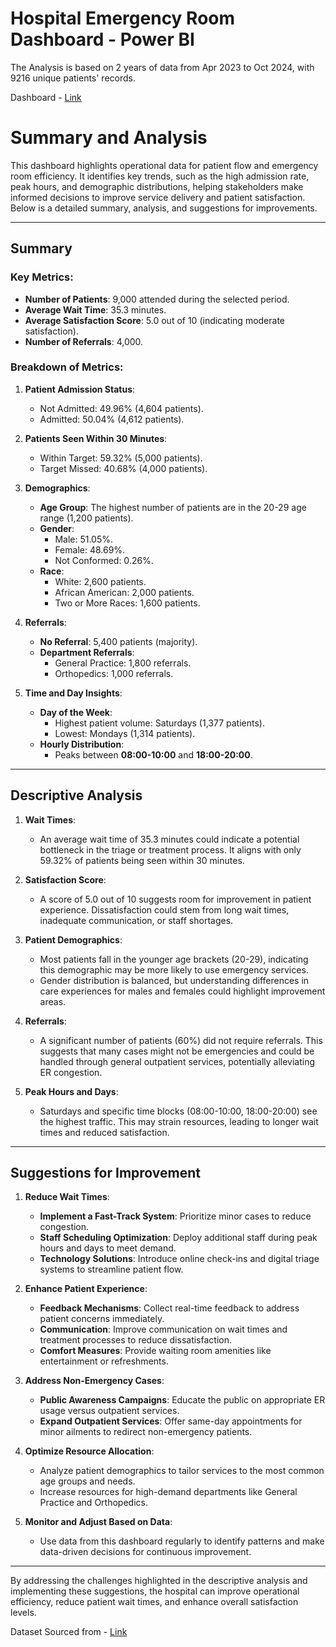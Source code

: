 # Hospital Emergency Room Dashboard - Power BI
The Analysis is based on 2 years of data from Apr 2023 to Oct 2024, with 9216 unique patients' records.

Dashboard - [Link](https://app.powerbi.com/view?r=eyJrIjoiMWM1ZDUxMDgtMzA4ZC00ZjJiLWJiZTMtZDkzYzM1YTk4Nzc1IiwidCI6IjVhMmI1NGY1LTU3OTItNDhmOC05NzE1LTc0ZDJlMTY5NmU1NCJ9&pageName=b475b47db124dd306d02)

# Summary and Analysis

This dashboard highlights operational data for patient flow and emergency room efficiency. It identifies key trends, such as the high admission rate, peak hours, and demographic distributions, helping stakeholders make informed decisions to improve service delivery and patient satisfaction. Below is a detailed summary, analysis, and suggestions for improvements.

---

## Summary

### Key Metrics:
- **Number of Patients**: 9,000 attended during the selected period.
- **Average Wait Time**: 35.3 minutes.
- **Average Satisfaction Score**: 5.0 out of 10 (indicating moderate satisfaction).
- **Number of Referrals**: 4,000.

### Breakdown of Metrics:
1. **Patient Admission Status**:
   - Not Admitted: 49.96% (4,604 patients).
   - Admitted: 50.04% (4,612 patients).

2. **Patients Seen Within 30 Minutes**:
   - Within Target: 59.32% (5,000 patients).
   - Target Missed: 40.68% (4,000 patients).

3. **Demographics**:
   - **Age Group**: The highest number of patients are in the 20-29 age range (1,200 patients).
   - **Gender**: 
     - Male: 51.05%.
     - Female: 48.69%.
     - Not Conformed: 0.26%.
   - **Race**:
     - White: 2,600 patients.
     - African American: 2,000 patients.
     - Two or More Races: 1,600 patients.

4. **Referrals**:
   - **No Referral**: 5,400 patients (majority).
   - **Department Referrals**:
     - General Practice: 1,800 referrals.
     - Orthopedics: 1,000 referrals.

5. **Time and Day Insights**:
   - **Day of the Week**:
     - Highest patient volume: Saturdays (1,377 patients).
     - Lowest: Mondays (1,314 patients).
   - **Hourly Distribution**:
     - Peaks between **08:00-10:00** and **18:00-20:00**.

---

## Descriptive Analysis

1. **Wait Times**:  
   - An average wait time of 35.3 minutes could indicate a potential bottleneck in the triage or treatment process. It aligns with only 59.32% of patients being seen within 30 minutes.

2. **Satisfaction Score**:  
   - A score of 5.0 out of 10 suggests room for improvement in patient experience. Dissatisfaction could stem from long wait times, inadequate communication, or staff shortages.

3. **Patient Demographics**:  
   - Most patients fall in the younger age brackets (20-29), indicating this demographic may be more likely to use emergency services.
   - Gender distribution is balanced, but understanding differences in care experiences for males and females could highlight improvement areas.

4. **Referrals**:  
   - A significant number of patients (60%) did not require referrals. This suggests that many cases might not be emergencies and could be handled through general outpatient services, potentially alleviating ER congestion.

5. **Peak Hours and Days**:  
   - Saturdays and specific time blocks (08:00-10:00, 18:00-20:00) see the highest traffic. This may strain resources, leading to longer wait times and reduced satisfaction.

---

## Suggestions for Improvement

1. **Reduce Wait Times**:
   - **Implement a Fast-Track System**: Prioritize minor cases to reduce congestion.
   - **Staff Scheduling Optimization**: Deploy additional staff during peak hours and days to meet demand.
   - **Technology Solutions**: Introduce online check-ins and digital triage systems to streamline patient flow.

2. **Enhance Patient Experience**:
   - **Feedback Mechanisms**: Collect real-time feedback to address patient concerns immediately.
   - **Communication**: Improve communication on wait times and treatment processes to reduce dissatisfaction.
   - **Comfort Measures**: Provide waiting room amenities like entertainment or refreshments.

3. **Address Non-Emergency Cases**:
   - **Public Awareness Campaigns**: Educate the public on appropriate ER usage versus outpatient services.
   - **Expand Outpatient Services**: Offer same-day appointments for minor ailments to redirect non-emergency patients.

4. **Optimize Resource Allocation**:
   - Analyze patient demographics to tailor services to the most common age groups and needs.
   - Increase resources for high-demand departments like General Practice and Orthopedics.

5. **Monitor and Adjust Based on Data**:
   - Use data from this dashboard regularly to identify patterns and make data-driven decisions for continuous improvement.

---

By addressing the challenges highlighted in the descriptive analysis and implementing these suggestions, the hospital can improve operational efficiency, reduce patient wait times, and enhance overall satisfaction levels.

Dataset Sourced from - [Link](https://drive.google.com/drive/folders/1mg8zaCAVh-yzbEcX710vZ5NvzlF-xV6b?usp=drive_link)
